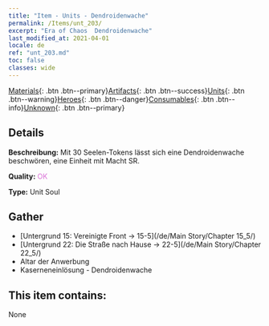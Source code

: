 ```yaml
---
title: "Item - Units - Dendroidenwache"
permalink: /Items/unt_203/
excerpt: "Era of Chaos  Dendroidenwache"
last_modified_at: 2021-04-01
locale: de
ref: "unt_203.md"
toc: false
classes: wide
---
```

 [Materials](/de/Items/){: .btn .btn--primary}[Artifacts](/de/Items/Artifacts/){: .btn .btn--success}[Units](/de/Items/Units/){: .btn .btn--warning}[Heroes](/de/Items/Heroes/){: .btn .btn--danger}[Consumables](/de/Items/Consumables/){: .btn .btn--info}[Unknown](/de/Items/Unknown/){: .btn .btn--primary}

## Details
 **Beschreibung:** Mit 30 Seelen-Tokens lässt sich eine Dendroidenwache beschwören, eine Einheit mit Macht SR.

 **Quality:** <span style="color: #DA70D6">OK</span>

 **Type:** Unit Soul

## Gather

*    [Untergrund 15: Vereinigte Front -> 15-5](/de/Main Story/Chapter 15_5/) 
*    [Untergrund 22: Die Straße nach Hause -> 22-5](/de/Main Story/Chapter 22_5/) 
*    Altar der Anwerbung 
*    Kaserneneinlösung - Dendroidenwache 

## This item contains:

  None

